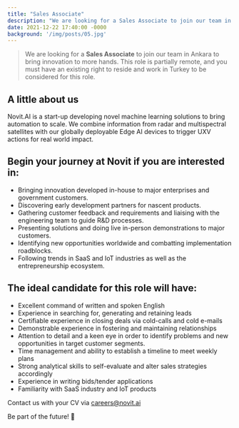 ```yaml
---
title: "Sales Associate"
description: "We are looking for a Sales Associate to join our team in Ankara to bring innovation to more hands. This role is partially remote, and you must have an existing right to reside and work in Turkey to be considered for this role."
date: 2021-12-22 17:40:00 -0000
background: '/img/posts/05.jpg'
---
```



> We are looking for a **Sales Associate** to join our team in Ankara to bring innovation to more hands. This role is partially remote, and you must have an existing right to reside and work in Turkey to be considered for this role.

## A little about us

Novit.AI is a start-up developing novel machine learning solutions to bring automation to scale. We combine information from radar and multispectral satellites with our globally deployable Edge AI devices to trigger UXV actions for real world impact.

## Begin your journey at Novit if you are interested in:
* Bringing innovation developed in-house to major enterprises and government customers.
* Discovering early development partners for nascent products.
* Gathering customer feedback and requirements and liaising with the engineering team to guide R&D processes.
* Presenting solutions and doing live in-person demonstrations to major customers.
* Identifying new opportunities worldwide and combatting implementation roadblocks.
* Following trends in SaaS and IoT industries as well as the entrepreneurship ecosystem.
  
## The ideal candidate for this role will have:
* Excellent command of written and spoken English
* Experience in searching for, generating and retaining leads
* Certifiable experience in closing deals via cold-calls and cold e-mails
* Demonstrable experience in fostering and maintaining relationships
* Attention to detail and a keen eye in order to identify problems and new opportunities in target customer segments.
* Time management and ability to establish a timeline to meet weekly plans 
* Strong analytical skills to self-evaluate and alter sales strategies accordingly
* Experience in writing bids/tender applications
* Familiarity with SaaS industry and IoT products
  
Contact us with your CV via careers@novit.ai

Be part of the future! 🚀

